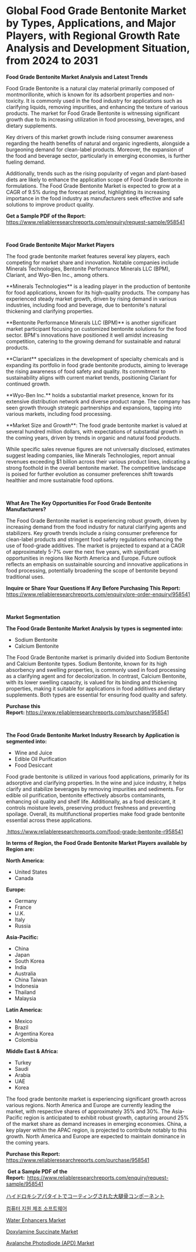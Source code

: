 <p><h1>Global Food Grade Bentonite Market by Types, Applications, and Major Players, with Regional Growth Rate Analysis and Development Situation, from 2024 to 2031</h1></p><p><strong>Food Grade Bentonite Market Analysis and Latest Trends</strong></p>
<p><p>Food Grade Bentonite is a natural clay material primarily composed of montmorillonite, which is known for its adsorbent properties and non-toxicity. It is commonly used in the food industry for applications such as clarifying liquids, removing impurities, and enhancing the texture of various products. The market for Food Grade Bentonite is witnessing significant growth due to its increasing utilization in food processing, beverages, and dietary supplements. </p><p>Key drivers of this market growth include rising consumer awareness regarding the health benefits of natural and organic ingredients, alongside a burgeoning demand for clean-label products. Moreover, the expansion of the food and beverage sector, particularly in emerging economies, is further fueling demand. </p><p>Additionally, trends such as the rising popularity of vegan and plant-based diets are likely to enhance the application scope of Food Grade Bentonite in formulations. The Food Grade Bentonite Market is expected to grow at a CAGR of 9.5% during the forecast period, highlighting its increasing importance in the food industry as manufacturers seek effective and safe solutions to improve product quality.</p></p>
<p><strong>Get a Sample PDF of the Report:&nbsp;</strong> <a href="https://www.reliableresearchreports.com/enquiry/request-sample/958541">https://www.reliableresearchreports.com/enquiry/request-sample/958541</a></p>
<p>&nbsp;</p>
<p><strong>Food Grade Bentonite Major Market Players</strong></p>
<p><p>The food grade bentonite market features several key players, each competing for market share and innovation. Notable companies include Minerals Technologies, Bentonite Performance Minerals LLC (BPM), Clariant, and Wyo-Ben Inc., among others.</p><p>**Minerals Technologies** is a leading player in the production of bentonite for food applications, known for its high-quality products. The company has experienced steady market growth, driven by rising demand in various industries, including food and beverage, due to bentonite's natural thickening and clarifying properties.</p><p>**Bentonite Performance Minerals LLC (BPM)** is another significant market participant focusing on customized bentonite solutions for the food sector. BPM's innovations have positioned it well amidst increasing competition, catering to the growing demand for sustainable and natural products.</p><p>**Clariant** specializes in the development of specialty chemicals and is expanding its portfolio in food grade bentonite products, aiming to leverage the rising awareness of food safety and quality. Its commitment to sustainability aligns with current market trends, positioning Clariant for continued growth.</p><p>**Wyo-Ben Inc.** holds a substantial market presence, known for its extensive distribution network and diverse product range. The company has seen growth through strategic partnerships and expansions, tapping into various markets, including food processing.</p><p>**Market Size and Growth**: The food grade bentonite market is valued at several hundred million dollars, with expectations of substantial growth in the coming years, driven by trends in organic and natural food products.</p><p>While specific sales revenue figures are not universally disclosed, estimates suggest leading companies, like Minerals Technologies, report annual revenues exceeding $1 billion across their various product lines, indicating a strong foothold in the overall bentonite market. The competitive landscape is poised for further evolution as consumer preferences shift towards healthier and more sustainable food options.</p></p>
<p>&nbsp;</p>
<p><strong>What Are The Key Opportunities For Food Grade Bentonite Manufacturers?</strong></p>
<p><p>The Food Grade Bentonite market is experiencing robust growth, driven by increasing demand from the food industry for natural clarifying agents and stabilizers. Key growth trends include a rising consumer preference for clean-label products and stringent food safety regulations enhancing the use of food-grade additives. The market is projected to expand at a CAGR of approximately 5-7% over the next five years, with significant opportunities in regions like North America and Europe. Future outlook reflects an emphasis on sustainable sourcing and innovative applications in food processing, potentially broadening the scope of bentonite beyond traditional uses.</p></p>
<p><strong>Inquire or Share Your Questions If Any Before Purchasing This Report:</strong> <a href="https://www.reliableresearchreports.com/enquiry/pre-order-enquiry/958541">https://www.reliableresearchreports.com/enquiry/pre-order-enquiry/958541</a></p>
<p>&nbsp;</p>
<p><strong>Market Segmentation</strong></p>
<p><strong>The Food Grade Bentonite Market Analysis by types is segmented into:</strong></p>
<p><ul><li>Sodium Bentonite</li><li>Calcium Bentonite</li></ul></p>
<p><p>The Food Grade Bentonite market is primarily divided into Sodium Bentonite and Calcium Bentonite types. Sodium Bentonite, known for its high absorbency and swelling properties, is commonly used in food processing as a clarifying agent and for decolorization. In contrast, Calcium Bentonite, with its lower swelling capacity, is valued for its binding and thickening properties, making it suitable for applications in food additives and dietary supplements. Both types are essential for ensuring food quality and safety.</p></p>
<p><strong>Purchase this Report:&nbsp;</strong><a href="https://www.reliableresearchreports.com/purchase/958541">https://www.reliableresearchreports.com/purchase/958541</a></p>
<p>&nbsp;</p>
<p><strong>The Food Grade Bentonite Market Industry Research by Application is segmented into:</strong></p>
<p><ul><li>Wine and Juice</li><li>Edible Oil Purification</li><li>Food Desiccant</li></ul></p>
<p><p>Food grade bentonite is utilized in various food applications, primarily for its adsorptive and clarifying properties. In the wine and juice industry, it helps clarify and stabilize beverages by removing impurities and sediments. For edible oil purification, bentonite effectively absorbs contaminants, enhancing oil quality and shelf life. Additionally, as a food desiccant, it controls moisture levels, preserving product freshness and preventing spoilage. Overall, its multifunctional properties make food grade bentonite essential across these applications.</p></p>
<p><a href="https://www.reliableresearchreports.com/food-grade-bentonite-r958541">&nbsp;https://www.reliableresearchreports.com/food-grade-bentonite-r958541</a></p>
<p><strong>In terms of Region, the Food Grade Bentonite Market Players available by Region are:</strong></p>
<p>
    <p> <strong> North America: </strong>
        <ul>
            <li>United States</li>
            <li>Canada</li>
        </ul>
        </p> 
    <p> <strong> Europe: </strong>
        <ul>
            <li>Germany</li>
            <li>France</li>
            <li>U.K.</li>
            <li>Italy</li>
            <li>Russia</li>
        </ul>
        </p> 
    <p> <strong> Asia-Pacific: </strong>
        <ul>
            <li>China</li>
            <li>Japan</li>
            <li>South Korea</li>
            <li>India</li>
            <li>Australia</li>
            <li>China Taiwan</li>
            <li>Indonesia</li>
            <li>Thailand</li>
            <li>Malaysia</li>
        </ul>
        </p> 
    <p> <strong> Latin America: </strong>
        <ul>
            <li>Mexico</li>
            <li>Brazil</li>
            <li>Argentina Korea</li>
            <li>Colombia</li>
        </ul>
        </p> 
    <p> <strong> Middle East & Africa: </strong>
        <ul>
            <li>Turkey</li>
            <li>Saudi</li>
            <li>Arabia</li>
            <li>UAE</li>
            <li>Korea</li>
        </ul>
    </p>
    </p>
<p><p>The food grade bentonite market is experiencing significant growth across various regions. North America and Europe are currently leading the market, with respective shares of approximately 35% and 30%. The Asia-Pacific region is anticipated to exhibit robust growth, capturing around 25% of the market share as demand increases in emerging economies. China, a key player within the APAC region, is projected to contribute notably to this growth. North America and Europe are expected to maintain dominance in the coming years.</p></p>
<p><strong>Purchase this Report: </strong><a href="https://www.reliableresearchreports.com/purchase/958541">https://www.reliableresearchreports.com/purchase/958541</a></p>
<p>&nbsp;<strong>Get a Sample PDF of the Report:&nbsp;&nbsp;</strong><a href="https://www.reliableresearchreports.com/enquiry/request-sample/958541">https://www.reliableresearchreports.com/enquiry/request-sample/958541</a></p>
<p><strong></strong></p>
<p><p><a href="https://medium.com/@marlanamarvn/hydroxyapatite-coated-femoral-components-market-%E3%81%AF-%E3%82%B3%E3%82%B9%E3%83%88%E7%AE%A1%E7%90%86%E3%81%A8%E5%8A%B9%E7%8E%87%E5%90%91%E4%B8%8A%E3%82%92%E5%84%AA%E5%85%88%E3%81%97%E3%81%BE%E3%81%99-055e5aabca82">ハイドロキシアパタイトでコーティングされた大腿骨コンポーネント</a></p><p><a href="https://medium.com/@trevorkruvalis5678/%EC%84%B8%EA%B3%84-computer-aided-manufacturing-software-market-%EC%9D%80-2024%EC%97%90%EC%84%9C-2031%EB%A1%9C-%EC%97%B0%ED%8F%89%EA%B7%A0-%EC%A6%9D%EA%B0%80%EC%9C%A8%EC%9D%84-%EB%B3%B4%EC%9D%BC-%EA%B2%83%EC%9C%BC%EB%A1%9C-%EC%98%88%EC%83%81%EB%90%A9%EB%8B%88%EB%8B%A4-bb20b3624c5d">컴퓨터 지원 제조 소프트웨어</a></p><p><a href="https://issuu.com/reportprime-2/docs/water-enhancers-market-size-2030.pp_7ee9b9ef9e8b26">Water Enhancers Market</a></p><p><a href="https://www.linkedin.com/pulse/exploring-doxylamine-succinate-market-dynamics-global-trends-92hqe?trackingId=VhqfPlv0RzK5i%2BC%2FsEA29w%3D%3D">Doxylamine Succinate Market</a></p><p><a href="https://github.com/kathiestrine5ty/Market-Research-Report-List-1/blob/main/avalanche-photodiode-apd-market.md">Avalanche Photodiode (APD) Market</a></p></p>